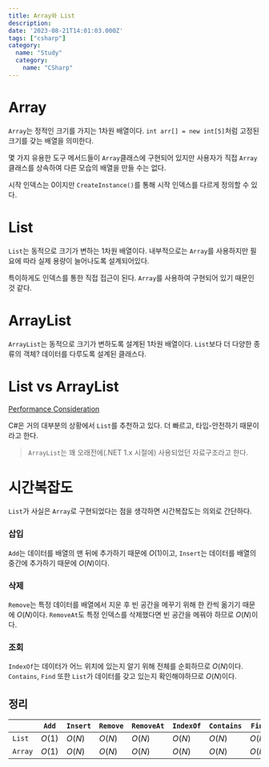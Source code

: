 ```yaml
---
title: Array와 List
description:
date: '2023-08-21T14:01:03.000Z'
tags: ["csharp"]
category:
  name: "Study"
  category:
    name: "CSharp"
---
```


# Array

`Array`는 정적인 크기를 가지는 1차원 배열이다. `int arr[] = new int[5]`처럼 고정된 크기를 갖는 배열을 의미한다.

몇 가지 유용한 도구 메서드들이 `Array`클래스에 구현되어 있지만 사용자가 직접 `Array` 클래스를 상속하여 다른 모습의 배열을 만들 수는 없다.

시작 인덱스는 0이지만 `CreateInstance()`를 통해 시작 인덱스를 다르게 정의할 수 있다.

# List<T>

`List`는 동적으로 크기가 변하는 1차원 배열이다. 내부적으로는 `Array`를 사용하지만 필요에 따라 실제 용량이 늘어나도록 설계되어있다.

특이하게도 인덱스를 통한 직접 접근이 된다. `Array`를 사용하여 구현되어 있기 때문인것 같다.

# ArrayList

`ArrayList`는 동적으로 크기가 변하도록 설계된 1차원 배열이다. `List`보다 더 다양한 종류의 객체? 데이터를 다루도록 설계된 클래스다.

# List vs ArrayList

[Performance Consideration](https://learn.microsoft.com/en-us/dotnet/api/system.collections.generic.list-1?view=net-7.0#performance-considerations)

C#은 거의 대부분의 상황에서 `List`를 추천하고 있다. 더 빠르고, 타입-안전하기 때문이라고 한다.

> `ArrayList`는 꽤 오래전에(.NET 1.x 시절에) 사용되었던 자료구조라고 한다.

# 시간복잡도

`List`가 사실은 `Array`로 구현되었다는 점을 생각하면 시간복잡도는 의외로 간단하다.

### 삽입

`Add`는 데이터를 배열의 맨 뒤에 추가하기 때문에 $O(1)$이고, `Insert`는 데이터를 배열의 중간에 추가하기 때문에 $O(N)$이다.

### 삭제

`Remove`는 특정 데이터를 배열에서 지운 후 빈 공간을 메꾸기 위해 한 칸씩 옮기기 때문에 $O(N)$이다. `RemoveAt`도 특정 인덱스를 삭제했다면 빈 공간을 메꿔야 하므로 $O(N)$이다.

### 조회

`IndexOf`는 데이터가 어느 위치에 있는지 알기 위해 전체를 순회하므로 $O(N)$이다. `Contains`, `Find` 또한 `List`가 데이터를 갖고 있는지 확인해야하므로 $O(N)$이다.

## 정리

|         | `Add`  | `Insert` | `Remove` | `RemoveAt` | `IndexOf` | `Contains` | `Find` |
| ------- | ------ | -------- | -------- | ---------- | --------- | ---------- | ------ |
| `List`  | $O(1)$ | $O(N)$   | $O(N)$   | $O(N)$     | $O(N)$    | $O(N)$     | $O(N)$ |
| `Array` | $O(1)$ | $O(N)$   | $O(N)$   | $O(N)$     | $O(N)$    | $O(N)$     | $O(N)$ |
